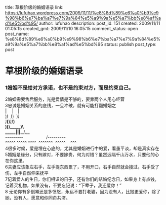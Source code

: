 title: 草根阶级的婚姻语录
link: https://lufuhao.wordpress.com/2009/11/11/%e8%8d%89%e6%a0%b9%e9%98%b6%e7%ba%a7%e7%9a%84%e5%a9%9a%e5%a7%bb%e8%af%ad%e5%bd%95/
author: lufuhao
description: 
post_id: 151
created: 2009/11/11 01:05:15
created_gmt: 2009/11/10 16:05:15
comment_status: open
post_name: %e8%8d%89%e6%a0%b9%e9%98%b6%e7%ba%a7%e7%9a%84%e5%a9%9a%e5%a7%bb%e8%af%ad%e5%bd%95
status: publish
post_type: post

# 草根阶级的婚姻语录

### 1婚姻不是给对方承诺，也不是约束对方，而是约束自己。  
2婚姻需要售后服务，光是爱情是不够的，要靠两个人用心经营  
3忠诚是婚姻关系的底线，一旦冲破，就有可能打翻婚姻之  
|    |    |  
)_)  )_)  )_)  
)___))___))___)  
)____)____)_____)\  
_____|____|____|____\\__  
\---------                   /---------  
^^^^^ ^^^^^ ^^^^  ^^^^^^^  ^^^^^    ^^^  
4很多时候，爱是埋在心底的，尤其是婚姻进行中的爱，看虽平淡，却是真实存在  
5婚姻是缘分，只有嫁对，不要嫁贵，何为对错？虽然远隔千山万水，只要他的心在你这里。  
6夫妻应该象左右手，左手提东西累了，不用开口，右手自然就会接过。右手受了伤，左手自然伸来抚平  
7记着爱人的生日，你们相识的日子，还有你们的结婚纪念日，如果身上有点钱，记着买礼物，如果没有，不要忘记说：“下辈子，我还爱你！”  
8 无论你有多倒霉还是多愤怒，永远不要打老婆，因为没有人，比她更爱你，除了她，没有人，愿意和你同舟共济。